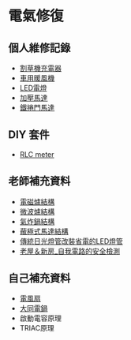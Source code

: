 # 電氣修復

## 個人維修記錄

- [割草機充電器](./24_割草機充電器/README.md)
- [車用暖風機](./23_車用暖風機/README.md)
- [LED電燈](./22_LED電燈/README.md)
- [加壓馬達](./21_加壓馬達/README.md)
- [鐵捲門馬達](./20_鐵捲門馬達/README.md)

## DIY 套件

- [RLC meter](./10_RLC_meter/README.md)

## 老師補充資料

- [電磁爐結構](./00_電磁爐結構/README.md)
- [微波爐結構](./01_微波爐結構/README.md)
- [氣炸鍋結構](./02_氣炸鍋結構/README.md)
- [蔽極式馬達結構](./03_蔽極式馬達結構/README.md)
- [傳統日光燈管改裝省電的LED燈管](./04_傳統日光燈管改裝省電的LED燈管/README.md)
- [老屋＆新房_自我電路的安全檢測](./05_老屋＆新房_自我電路的安全檢測/README.md)

## 自己補充資料

- [電風扇](./30_電風扇/README.md)
- [大同電鍋](./31_大同電鍋/README.md)
- 啟動電容原理
- TRIAC原理
